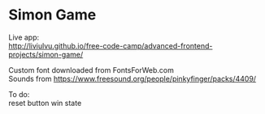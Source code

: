 # Simon Game  

Live app:  
http://liviulvu.github.io/free-code-camp/advanced-frontend-projects/simon-game/  

Custom font downloaded from FontsForWeb.com  
Sounds from https://www.freesound.org/people/pinkyfinger/packs/4409/

To do:  
reset button
win state